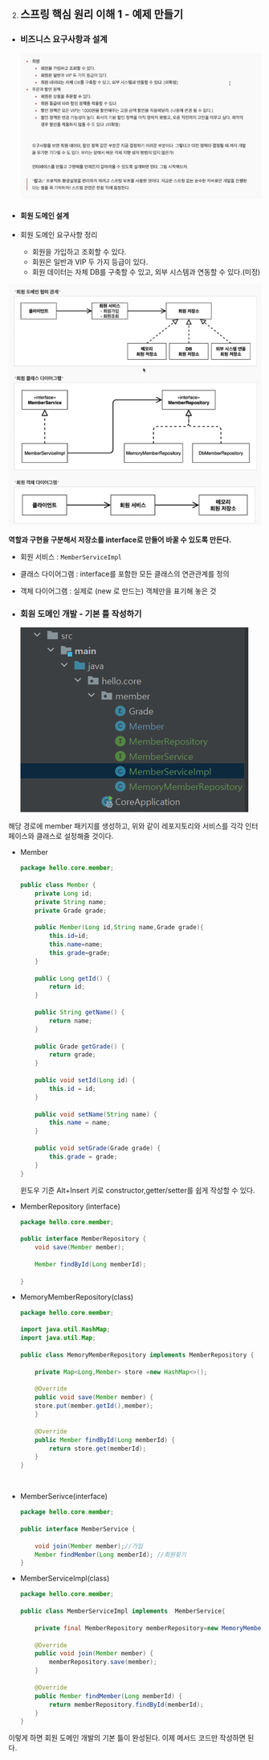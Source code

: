 2. ## 스프링 핵심 원리 이해 1 - 예제 만들기

- ### 비즈니스 요구사항과 설계

   ![image-20210819030315114](https://raw.githubusercontent.com/soleu/image_repo/main/img/image-20210819030315114.png)



- #### 회원 도메인 설계

- 회원 도메인 요구사항 정리

  - 회원을 가입하고 조회할 수 있다.
  - 회원은 일반과 VIP 두 가지 등급이 있다.
  - 회원 데이터는 자체 DB를 구축할 수 있고, 외부 시스템과 연동할 수 있다.(미정)



![image-20210819030621299](https://raw.githubusercontent.com/soleu/image_repo/main/img/image-20210819030621299.png)

**역할과 구현을 구분해서 저장소를 interface로 만들어 바꿀 수 있도록 만든다.**

- 회원 서비스 : `MemberServiceImpl`
- 클래스 다이어그램 : interface를 포함한 모든 클래스의 연관관계를 정의

- 객체 다이어그램 : 실제로 (new 로 만드는) 객체만을 표기해 놓은 것

  

- ### 회원 도메인 개발 - 기본 틀 작성하기

  ![image-20210820013233435](https://raw.githubusercontent.com/soleu/image_repo/main/img/image-20210820013233435.png)

해당 경로에 member 패키지를 생성하고, 위와 같이 레포지토리와 서비스를 각각 인터페이스와 클래스로 설정해줄 것이다.

- Member

  ```java
  package hello.core.member;
  
  public class Member {
      private Long id;
      private String name;
      private Grade grade;
  
      public Member(Long id,String name,Grade grade){
          this.id=id;
          this.name=name;
          this.grade=grade;
      }
  
      public Long getId() {
          return id;
      }
  
      public String getName() {
          return name;
      }
  
      public Grade getGrade() {
          return grade;
      }
  
      public void setId(Long id) {
          this.id = id;
      }
  
      public void setName(String name) {
          this.name = name;
      }
  
      public void setGrade(Grade grade) {
          this.grade = grade;
      }
  }
  ```

  윈도우 기준 Alt+Insert 키로 constructor,getter/setter를 쉽게 작성할 수 있다.

- MemberRepository (interface)

  ```java
  package hello.core.member;
  
  public interface MemberRepository {
      void save(Member member);
  
      Member findById(Long memberId);
  
  }
  ```

- MemoryMemberRepository(class)

  ```java
  package hello.core.member;
  
  import java.util.HashMap;
  import java.util.Map;
  
  public class MemoryMemberRepository implements MemberRepository {
  
      private Map<Long,Member> store =new HashMap<>();
  
      @Override
      public void save(Member member) {
      store.put(member.getId(),member);
      }
  
      @Override
      public Member findById(Long memberId) {
          return store.get(memberId);
      }
  }
  ```

​     

- MemberSerivce(interface)

  ```java
  package hello.core.member;
  
  public interface MemberService {
  
      void join(Member member);//가입
      Member findMember(Long memberId); //회원찾기
  }
  ```

- MemberServiceImpl(class)

  ```java
  package hello.core.member;
  
  public class MemberServiceImpl implements  MemberService{
  
      private final MemberRepository memberRepository=new MemoryMemberRepository();
  
      @Override
      public void join(Member member) {
          memberRepository.save(member);
      }
  
      @Override
      public Member findMember(Long memberId) {
          return memberRepository.findById(memberId);
      }
  }
  
  ```

  

이렇게 하면 회원 도메인 개발의 기본 틀이 완성된다. 이제 메서드 코드만 작성하면 된다.